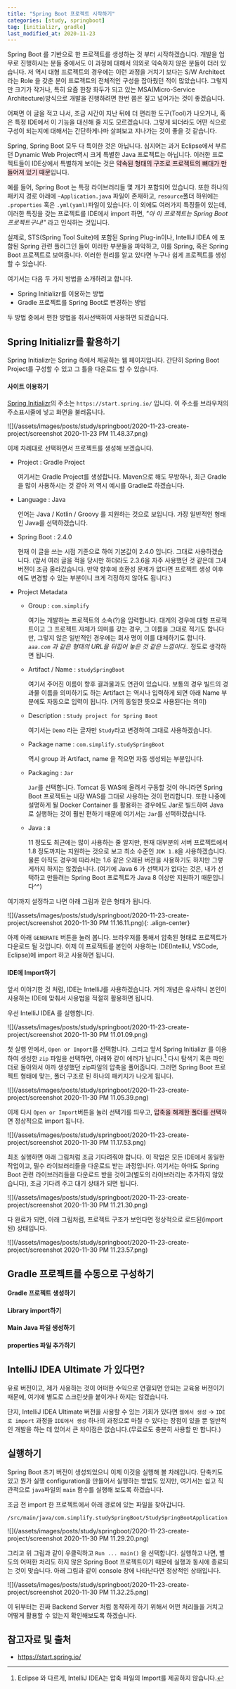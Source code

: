 ```yaml
---
title: "Spring Boot 프로젝트 시작하기"
categories: [study, springboot]
tag: [initializr, gradle]
last_modified_at: 2020-11-23
---
```


Spring Boot 를 기반으로 한 프로젝트를 생성하는 것 부터 시작하겠습니다. 개발을 업무로 진행하시는 분들 중에서도 이 과정에 대해서 의외로 익숙하지 않은 분들이 더러 있습니다. 저 역시 대형 프로젝트의 경우에는 이런 과정을 거치기 보다는 S/W Architect라는 Role 을 갖춘 분이 프로젝트의 전체적인 구성을 잡아줬던 적이 많았습니다. 그렇지만 크기가 작거나, 특히 요즘 한창 화두가 되고 있는 MSA(Micro-Service Architecture)방식으로 개발을 진행하려면 한번 쯤은 짚고 넘어가는 것이 좋겠습니다. 

어쩌면 이 글을 적고 나서, 조금 시간이 지난 뒤에 더 편리한 도구(Tool)가 나오거나, 혹은 특정 IDE에서 이 기능을 대신해 줄 지도 모르겠습니다. 그렇게 되더라도 어떤 식으로 구성이 되는지에 대해서는 간단하게나마 살펴보고 지나가는 것이 좋을 것 같습니다. 

Spring, Spring Boot 모두 다 특이한 것은 아닙니다. 심지어는 과거 Eclipse에서 부르던 Dynamic Web Project역시 크게 특별한 Java 프로젝트는 아닙니다. 이러한 프로젝트들이 IDE상에서 특별하게 보이는 것은 <mark style='background-color: #ffdce0'>약속된 형태의 구조로 프로젝트의 뼈대가 만들어져 있기 때문</mark>입니다. 

예를 들어, Spring Boot 는 특정 라이브러리들 몇 개가 포함되어 있습니다. 또한 하나의 패키지 경로 아래에 `~Application.java` 파일이 존재하고, `resource`폴더 하위에는 `.properties` 혹은 `.yml(yaml)`파일이 있습니다. 이 외에도 여러가지 특징들이 있는데, 이러한 특징을 갖는 프로젝트를 IDE에서 import 하면, _"아 이 프로젝트는 Spring Boot 프로젝트구나!"_ 라고 인식하는 것입니다. 

실제로, STS(Spring Tool Suite)에 포함된 Spring Plug-in이나, IntelliJ IDEA 에 포함된 Spring 관련 플러그인 들이 이러한 부분들을 파악하고, 이를 Spring, 혹은 Spring Boot 프로젝트로 보여줍니다. 이러한 원리를 알고 있다면 누구나 쉽게 프로젝트를 생성할 수 있습니다. 

여기서는 다음 두 가지 방법을 소개하려고 합니다. 

- Spring Initializr를 이용하는 방법
- Gradle 프로젝트를 Spring Boot로 변경하는 방법

두 방법 중에서 편한 방법을 취사선택하여 사용하면 되겠습니다. 

## Spring Initializr를 활용하기

Spring Initializr는 Spring 측에서 제공하는 웹 페이지입니다. 간단히 Spring Boot Project를 구성할 수 있고 그 틀을 다운로드 할 수 있습니다. 

#### 사이트 이용하기

[Spring Initializr](https://start.spring.io/)의 주소는 `https://start.spring.io/` 입니다. 이 주소를 브라우저의 주소표시줄에 넣고 화면을 불러옵니다. 

![](/assets/images/posts/study/springboot/2020-11-23-create-project/screenshot 2020-11-23 PM 11.48.37.png)

이제 차례대로 선택하면서 프로젝트를 생성해 보겠습니다. 



- Project : Gradle Project

  여기서는 Gradle Project를 생성합니다. Maven으로 해도 무방하나, 최근 Gradle을 많이 사용하시는 것 같아 저 역시 예시를 Gradle로 하겠습니다. 

- Language : Java

  언어는 Java / Kotlin / Groovy 를 지원하는 것으로 보입니다. 가장 일반적인 형태인 Java를 선택하겠습니다. 

- Spring Boot : 2.4.0

  현재 이 글을 쓰는 시점 기준으로 하여 기본값이 2.4.0 입니다. 그대로 사용하겠습니다. (앞서 여러 글을 적을 당시만 하더라도 2.3.6을 자주 사용했던 것 같은데 그새 버전이 조금 올라갔습니다. 만약 향후에 호환성 문제가 없다면 프로젝트 생성 이후에도 변경할 수 있는 부분이니 크게 걱정하지 않아도 됩니다.)

- Project Metadata

  - Group : `com.simplify`

    여기는 개발하는 프로젝트의 소속(?)을 입력합니다. 대게의 경우에 대형 프로젝트이고 그 프로젝트 자체가 의미를 갖는 경우, 그 이름을 그대로 적기도 합니다만, 그렇지 않은 일반적인 경우에는 회사 명이 이를 대체하기도 합니다. _`aaa.com` 과 같은 형태의 URL을 뒤집어 놓은 것 같은 느낌이다.._ 정도로 생각하면 됩니다.

  - Artifact / Name : `studySpringBoot`

    여기서 주어진 이름이 향후 결과물과도 연관이 있습니다. 보통의 경우 빌드의 경과물 이름을 의미하기도 하는 Artifact 는 역시나 입력하게 되면 아래 Name 부분에도 자동으로 입력이 됩니다. (거의 동일한 뜻으로 사용된다는 의미)

  - Description : `Study project for Spring Boot`

    여기서는 `Demo` 라는 글자만 `Study`라고 변경하여 그대로 사용하겠습니다. 

  - Package name : `com.simplify.studySpringBoot`

    역시 group 과 Artifact, name 을 적으면 자동 생성되는 부분입니다. 

  - Packaging : `Jar`

    `Jar`를 선택합니다. Tomcat 등 WAS에 올려서 구동할 것이 아니라면 Spring Boot 프로젝트는 내장 WAS를 그대로 사용하는 것이 편리합니다. 또한 나중에 설명하게 될 Docker Container 를 활용하는 경우에도 Jar로 빌드하여 Java로 실행하는 것이 훨씬 편하기 때문에 여기서는 `Jar`를 선택하겠습니다. 

  - Java : `8`

    11 정도도 최근에는 많이 사용하는 줄 알지만, 현재 대부분의 서버 프로젝트에서 1.8 정도까지는 지원하는 것으로 보고 최소 수준인 `JDK 1.8`을 사용하겠습니다. 물론 아직도 경우에 따라서는 1.6 같은 오래된 버전을 사용하기도 하지만 그렇게까지 하지는 않겠습니다. (여기에 Java 6 가 선택지가 없다는 것은, 내가 선택하고 만들려는 Spring Boot 프로젝트가 Java 8 이상만 지원하기 때문입니다^^)

여기까지 설정하고 나면 아래 그림과 같은 형태가 됩니다. 

![](/assets/images/posts/study/springboot/2020-11-23-create-project/screenshot 2020-11-30 PM 11.16.11.png){: .align-center}

아제 아래 `GENERATE` 버튼을 눌러 봅니다. 브라우져를 통해서 압축된 형태로 프로젝트가 다운로드 될 것입니다. 이제 이 프로젝트를 본인이 사용하는 IDE(IntelliJ, VSCode, Eclipse)에 import 하고 사용하면 됩니다.

#### IDE에 Import하기

앞서 이야기한 것 처럼, IDE는 IntelliJ를 사용하겠습니다. 거의 개념은 유사하니 본인이 사용하는 IDE에 맞춰서 사용법을 적절히 활용하면 됩니다.

우선 IntelliJ IDEA 를 실행합니다. 

![](/assets/images/posts/study/springboot/2020-11-23-create-project/screenshot 2020-11-30 PM 11.01.09.png)

첫 실행 안에서, `Open or Import`를 선택합니다. 그리고 앞서 Spring Initializr 를 이용하여 생성한 `zip` 파일을 선택하면, 아래와 같이 에러가 납니다.[^1] 다시 탐색기 혹은 파인더로 돌아와서 아까 생성했던 zip파일의 압축을 풀어줍니다. 그러면 Spring Boot 프로젝트 형태에 맞는, 폴더 구조로 된 하나의 패키지가 나오게 됩니다. 

![](/assets/images/posts/study/springboot/2020-11-23-create-project/screenshot 2020-11-30 PM 11.05.39.png)

이제 다시 `Open or Import`버튼을 눌러 선택기를 띄우고, <mark style='background-color: #ffdce0'>압축을 해제한 폴더를 선택</mark>하면 정상적으로 import 됩니다.

![](/assets/images/posts/study/springboot/2020-11-23-create-project/screenshot 2020-11-30 PM 11.17.53.png)

최초 실행하면 아래 그림처럼 조금 기다려줘야 합니다. 이 작업은 모든 IDE에서 동일한 작업이고, 필수 라이브러리들을 다운로드 받는 과정입니다. 여기서는 아마도 Spring Boot 관련 라이브러리들을 다운로드 받을 것이고(별도의 라이브러리는 추가하지 않았습니다), 조금 기다려 주고 대기 상태가 되면 됩니다.

![](/assets/images/posts/study/springboot/2020-11-23-create-project/screenshot 2020-11-30 PM 11.21.30.png)

다 완료가 되면, 아래 그림처럼, 프로젝트 구조가 보인다면 정상적으로 로드된(import된) 상태입니다. 

![](/assets/images/posts/study/springboot/2020-11-23-create-project/screenshot 2020-11-30 PM 11.23.57.png)

## Gradle 프로젝트를 수동으로 구성하기

#### Gradle 프로젝트 생성하기

#### Library import하기

#### Main Java 파일 생성하기

#### properties 파일 추가하기

## IntelliJ IDEA Ultimate 가 있다면?

유료 버전이고, 제가 사용하는 것이 어떠한 수익으로 연결되면 안되는 교육용 버전이기 때문에, 여기에 별도로 스크린샷을 붙이거나 하지는 않겠습니다. 

단지, IntelliJ IDEA Ultimate 버전을 사용할 수 있는 기회가 있다면 `웹에서 생성` &rarr; `IDE로 import` 과정을 `IDE에서 생성` 하나의 과정으로 마칠 수 있다는 장점이 있을 뿐 일반적인 개발을 하는 데 있어서 큰 차이점은 없습니다.(무료로도 충분히 사용할 만 합니다.)

## 실행하기

Spring Boot 초기 버전이 생성되었으니 이제 이것을 실행해 볼 차례입니다. 단축키도 있고 뭔가 실행 configuration을 만들어서 실행하는 방법도 있지만, 여기서는 쉽고 직관적으로 `java`파일의 `main` 함수를 실행해 보도록 하겠습니다.

조금 전 import 한 프로젝트에서 아래 경로에 있는 파일을 찾아갑니다.

```
/src/main/java/com.simplify.studySpringBoot/StudySpringBootApplication.java
```

![](/assets/images/posts/study/springboot/2020-11-23-create-project/screenshot 2020-11-30 PM 11.29.20.png)

그리고 위 그림과 같이 우클릭하고 `Run ... main()` 을 선택합니다. 실행하고 나면, 별도의 어떠한 처리도 하지 않은 Spring Boot 프로젝트이기 때문에 실행과 동시에 종료되는 것이 맞습니다. 아래 그림과 같이 console 창에 나타난다면 정상적인 상태입니다.

![](/assets/images/posts/study/springboot/2020-11-23-create-project/screenshot 2020-11-30 PM 11.32.25.png)

이 뒤부터는 진짜 Backend Server 처럼 동작하게 하기 위해서 어떤 처리들을 거치고 어떻게 활용할 수 있는지 확인해보도록 하겠습니다.

## 참고자료 및 출처

- <https://start.spring.io/>

[^1]: Eclipse 와 다르게, IntelliJ IDEA는 압축 파일의 Import를 제공하지 않습니다. 